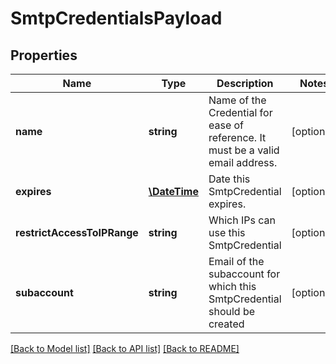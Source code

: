 # SmtpCredentialsPayload

## Properties
Name | Type | Description | Notes
------------ | ------------- | ------------- | -------------
**name** | **string** | Name of the Credential for ease of reference. It must be a valid email address. | [optional] 
**expires** | [**\DateTime**](\DateTime.md) | Date this SmtpCredential expires. | [optional] 
**restrictAccessToIPRange** | **string** | Which IPs can use this SmtpCredential | [optional] 
**subaccount** | **string** | Email of the subaccount for which this SmtpCredential should be created | [optional] 

[[Back to Model list]](../README.md#documentation-for-models) [[Back to API list]](../README.md#documentation-for-api-endpoints) [[Back to README]](../README.md)



